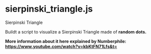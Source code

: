# sierpinski_triangle.js
Sierpinski Triangle

Buildt a script to visualize a Sierpinski Triangle made of <b>random dots.

More information about it here explained by Numberphile:
https://www.youtube.com/watch?v=kbKtFN71Lfs&t=
